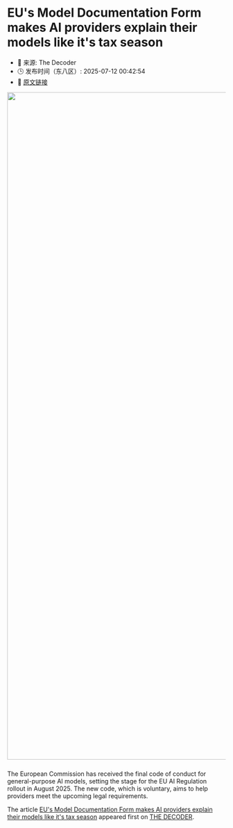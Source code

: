 # EU's Model Documentation Form makes AI providers explain their models like it's tax season
- 📅 来源: The Decoder
- 🕒 发布时间（东八区）: 2025-07-12 00:42:54
- 🔗 [原文链接](https://the-decoder.com/eus-model-documentation-form-makes-ai-providers-explain-their-models-like-its-tax-season/)

<p><img alt="" class="attachment-full size-full wp-post-image" height="1024" src="https://the-decoder.com/wp-content/uploads/2025/07/European-Union-Flag-Glitch-GPT-4o.jpg" style="height: auto; margin-bottom: 10px;" width="1536" /></p>
<p>        The European Commission has received the final code of conduct for general-purpose AI models, setting the stage for the EU AI Regulation rollout in August 2025. The new code, which is voluntary, aims to help providers meet the upcoming legal requirements.</p>
<p>The article <a href="https://the-decoder.com/eus-model-documentation-form-makes-ai-providers-explain-their-models-like-its-tax-season/">EU&#039;s Model Documentation Form makes AI providers explain their models like it&#039;s tax season</a> appeared first on <a href="https://the-decoder.com">THE DECODER</a>.</p>